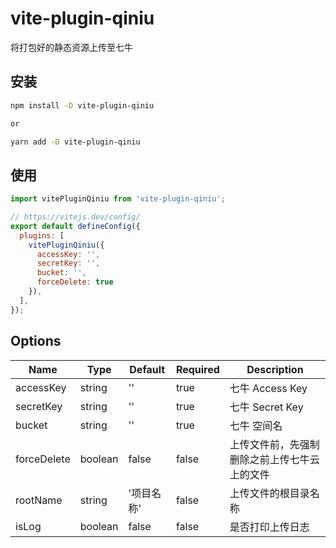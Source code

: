 # vite-plugin-qiniu

将打包好的静态资源上传至七牛

## 安装

```sh
npm install -D vite-plugin-qiniu

or 

yarn add -D vite-plugin-qiniu
```

## 使用

```js
import vitePluginQiniu from 'vite-plugin-qiniu';

// https://vitejs.dev/config/
export default defineConfig({
  plugins: [
    vitePluginQiniu({ 
      accessKey: '',
      secretKey: '', 
      bucket: '', 
      forceDelete: true
    }),
  ],
});
```

## Options

| Name | Type | Default| Required| Description |
| --- | --- | --- | --- | --- |
|  accessKey   |  string   |  ''   |   true  |  七牛 Access Key   |
|  secretKey   |  string   |  ''  |  true   |  七牛 Secret Key   |
|  bucket   |  string   |  ''   |   true  |  七牛 空间名   |
|  forceDelete   |  boolean   |  false   |  false   |  上传文件前，先强制删除之前上传七牛云上的文件   |
|  rootName   |  string   |  '项目名称'   |  false   |  上传文件的根目录名称  |
|  isLog   |  boolean   |  false   |  false   |  是否打印上传日志   |
